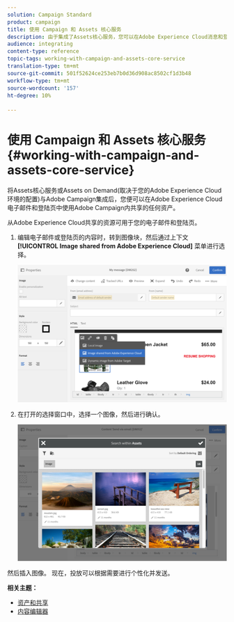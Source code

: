 ```yaml
---
solution: Campaign Standard
product: campaign
title: 使用 Campaign 和 Assets 核心服务
description: 由于集成了Assets核心服务，您可以在Adobe Experience Cloud消息和登陆页中使用在Assets内共享的任何资源。
audience: integrating
content-type: reference
topic-tags: working-with-campaign-and-assets-core-service
translation-type: tm+mt
source-git-commit: 501f52624ce253eb7b0d36d908ac8502cf1d3b48
workflow-type: tm+mt
source-wordcount: '157'
ht-degree: 10%

---
```



# 使用 Campaign 和 Assets 核心服务{#working-with-campaign-and-assets-core-service}

将Assets核心服务或Assets on Demand(取决于您的Adobe Experience Cloud环境的配置)与Adobe Campaign集成后，您便可以在Adobe Experience Cloud电子邮件和登陆页中使用Adobe Campaign内共享的任何资产。

从Adobe Experience Cloud共享的资源可用于您的电子邮件和登陆页。

1. 编辑电子邮件或登陆页的内容时，转到图像块，然后通过上下文 **[!UICONTROL Image shared from Adobe Experience Cloud]** 菜单进行选择。

   ![](assets/dam_insert_image_dce.png)

1. 在打开的选择窗口中，选择一个图像，然后进行确认。

   ![](assets/dam_shared_image_selection.png)

然后插入图像。 现在，投放可以根据需要进行个性化并发送。

**相关主题：**

* [资产和共享](https://docs.adobe.com/content/help/en/core-services/interface/assets/experience-cloud-assets.html)
* [内容编辑器](../../designing/using/personalization.md#example-email-personalization)

